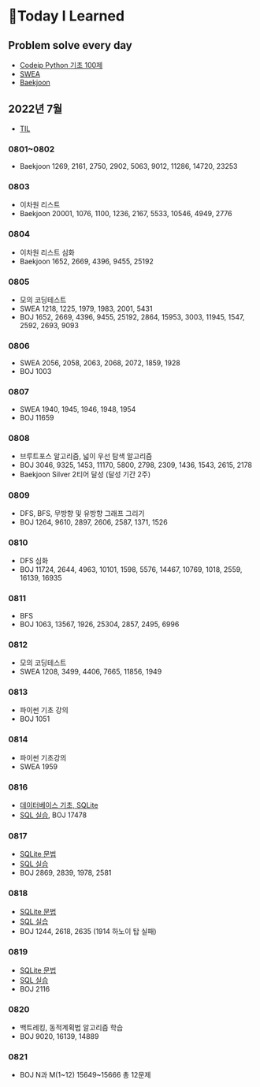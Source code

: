 # 📖Today I Learned

## Problem solve every day
* [Codeip Python 기초 100제](./Python_codeup/README.md)
* [SWEA](./SWEA/README.md)
* [Baekjoon](./Baekjoon/README.md)

## 2022년 7월
* [TIL](./202207TIL.md)

### 0801~0802
* Baekjoon 1269, 2161, 2750, 2902, 5063, 9012, 11286, 14720, 23253

### 0803
* 이차원 리스트
* Baekjoon 20001, 1076, 1100, 1236, 2167, 5533, 10546, 4949, 2776

### 0804
* 이차원 리스트 심화
* Baekjoon 1652, 2669, 4396, 9455, 25192

### 0805
* 모의 코딩테스트
* SWEA 1218, 1225, 1979, 1983, 2001, 5431
* BOJ 1652, 2669, 4396, 9455, 25192, 2864, 15953, 3003, 11945, 1547, 2592, 2693, 9093

### 0806
* SWEA 2056, 2058, 2063, 2068, 2072, 1859, 1928
* BOJ 1003

### 0807
* SWEA 1940, 1945, 1946, 1948, 1954
* BOJ 11659 

### 0808
* 브루트포스 알고리즘, 넓이 우선 탐색 알고리즘
* BOJ 3046, 9325, 1453, 11170, 5800, 2798, 2309, 1436, 1543, 2615, 2178
* Baekjoon Silver 2티어 달성 (달성 기간 2주)

### 0809
* DFS, BFS, 무방향 및 유방향 그래프 그리기
* BOJ 1264, 9610, 2897, 2606, 2587, 1371, 1526

### 0810
* DFS 심화
* BOJ 11724, 2644, 4963, 10101, 1598, 5576, 14467, 10769, 1018, 2559, 16139, 16935

### 0811
* BFS
* BOJ 1063, 13567, 1926, 25304, 2857, 2495, 6996

### 0812
* 모의 코딩테스트
* SWEA 1208, 3499, 4406, 7665, 11856, 1949

### 0813
* 파이썬 기초 강의
* BOJ 1051

### 0814
* 파이썬 기초강의
* SWEA 1959

### 0816
* [데이터베이스 기초, SQLite](./수업내용/Database/DB_day1.md)
* [SQL 실습](./수업내용/Database/01실습.md), BOJ 17478

### 0817
* [SQLite 문법](./수업내용/Database/DB_day2.md)
* [SQL 실습](./수업내용/Database/02실습.md)
* BOJ 2869, 2839, 1978, 2581

### 0818
* [SQLite 문법](./수업내용/Database/DB_day3.md)
* [SQL 실습](./수업내용/Database/03실습.md)
* BOJ 1244, 2618, 2635 (1914 하노이 탑 실패)

### 0819
* [SQLite 문법](./수업내용/Database/DB_day4.md)
* [SQL 실습](./수업내용/Database/04실습.md)
* BOJ 2116

### 0820
* 백트레킹, 동적계획법 알고리즘 학습
* BOJ 9020, 16139, 14889

### 0821
* BOJ N과 M(1~12) 15649~15666 총 12문제
